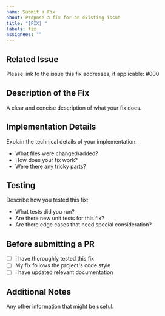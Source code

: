 ```yaml
---
name: Submit a Fix
about: Propose a fix for an existing issue
title: "[FIX] "
labels: fix
assignees: ""
---
```


## Related Issue

Please link to the issue this fix addresses, if applicable: #000

## Description of the Fix

A clear and concise description of what your fix does.

## Implementation Details

Explain the technical details of your implementation:

- What files were changed/added?
- How does your fix work?
- Were there any tricky parts?

## Testing

Describe how you tested this fix:

- What tests did you run?
- Are there new unit tests for this fix?
- Are there edge cases that need special consideration?

## Before submitting a PR

- [ ] I have thoroughly tested this fix
- [ ] My fix follows the project's code style
- [ ] I have updated relevant documentation

## Additional Notes

Any other information that might be useful.
